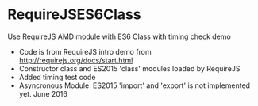 # RequireJSES6Class
Use RequireJS AMD module with ES6 Class with timing check demo
 * Code is from RequireJS intro demo from http://requirejs.org/docs/start.html
 * Constructor class and ES2015 'class' modules loaded by RequireJS
 * Added timing test code
 * Asyncronous Module. ES2015 'import' and 'export' is not implemented yet. June 2016
  
 